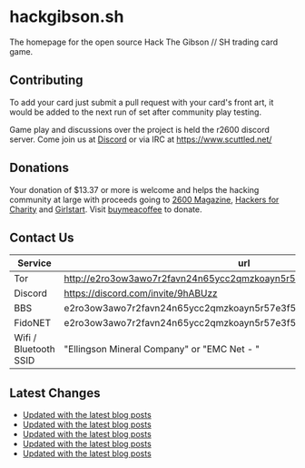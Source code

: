 # hackgibson.sh
The homepage for the open source Hack The Gibson // SH trading card game.


## Contributing

To add your card just submit a pull request with your card's front art, it would be added to the next run of set after community play testing.

Game play and discussions over the project is held the r2600 discord server. Come join us at [Discord](https://discord.com/invite/9hABUzz) or via IRC at https://www.scuttled.net/


## Donations

Your donation of $13.37 or more is welcome and helps the hacking community at large with proceeds going to [2600 Magazine](https://2600.com/), [Hackers for Charity](https://hackersforcharity.org) and [Girlstart](https://girlstart.org).  Visit [buymeacoffee](https://www.buymeacoffee.com/hackgibson.sh) to donate.


## Contact Us

Service | url
-|-
Tor | http://e2ro3ow3awo7r2favn24n65ycc2qmzkoayn5r57e3f56nvjwdcgg32ad.onion
Discord | https://discord.com/invite/9hABUzz
BBS | e2ro3ow3awo7r2favn24n65ycc2qmzkoayn5r57e3f56nvjwdcgg32ad.onion:23
FidoNET | e2ro3ow3awo7r2favn24n65ycc2qmzkoayn5r57e3f56nvjwdcgg32ad.onion:24554
Wifi / Bluetooth SSID | "Ellingson Mineral Company" or "EMC Net - <fidonet address>"

## Latest Changes
<!-- BLOG-POST-LIST:START -->
- [Updated with the latest blog posts](https://github.com/DFW2600/hackgibson.sh/commit/afe45435a443697df19982d2ca2fcc3e4509f5c6)
- [Updated with the latest blog posts](https://github.com/DFW2600/hackgibson.sh/commit/532343821ca9d5ec07a3960b4ed43528cafcdeda)
- [Updated with the latest blog posts](https://github.com/DFW2600/hackgibson.sh/commit/a301f37b394bf1fceeb0d030236f7b182aaa16c1)
- [Updated with the latest blog posts](https://github.com/DFW2600/hackgibson.sh/commit/c9617a7ead786afa7419c40c9dcdab999fbf0d47)
- [Updated with the latest blog posts](https://github.com/DFW2600/hackgibson.sh/commit/7af26eb7cb2f912b69237ab2ef91a8905a0d0bb8)
<!-- BLOG-POST-LIST:END -->
